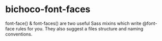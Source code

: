 bichoco-font-faces
==================

font-face() &amp; font-faces() are two useful Sass mixins which write @font-face rules for you. They also suggest a files structure and naming conventions.